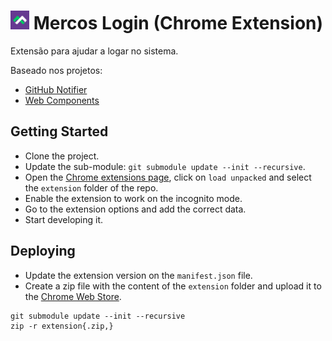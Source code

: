 # <img src="extension/icon-128.png" width="30"> Mercos Login (Chrome Extension)

Extensão para ajudar a logar no sistema.

Baseado nos projetos:

- [GitHub Notifier](https://github.com/sindresorhus/github-notifier-chrome)
- [Web Components](https://github.com/webcomponents/chrome-webcomponents-extension)

## Getting Started
- Clone the project.
- Update the sub-module: `git submodule update --init --recursive`.
- Open the [Chrome extensions page](chrome://extensions/), click on `load unpacked` and select the `extension` folder of the repo.
- Enable the extension to work on the incognito mode.
- Go to the extension options and add the correct data.
- Start developing it.

## Deploying
- Update the extension version on the `manifest.json` file.
- Create a zip file with the content of the `extension` folder and upload it to the [Chrome Web Store](https://chrome.google.com/webstore/devconsole).

```
git submodule update --init --recursive
zip -r extension{.zip,}
```
